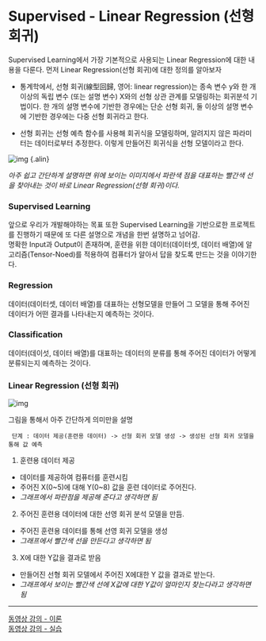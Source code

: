# Supervised - Linear Regression (선형 회귀)
Supervised Learning에서 가장 기본적으로 사용되는 Linear Regression에 대한 내용을 다룬다. 먼저 Linear Regression(선형 회귀)에 대한 정의를 알아보자
- 통계학에서, 선형 회귀(線型回歸, 영어: linear regression)는 종속 변수 y와 한 개 이상의 독립 변수 (또는 설명 변수) X와의 선형 상관 관계를 모델링하는 회귀분석 기법이다. 한 개의 설명 변수에 기반한 경우에는 단순 선형 회귀, 둘 이상의 설명 변수에 기반한 경우에는 다중 선형 회귀라고 한다.

- 선형 회귀는 선형 예측 함수를 사용해 회귀식을 모델링하며, 알려지지 않은 파라미터는 데이터로부터 추정한다. 이렇게 만들어진 회귀식을 선형 모델이라고 한다.

 ![img](https://github.com/yunseul-light/BeatMaker/blob/master/img/Linear%20Regressioin.jpg) {.alin}

 *아주 쉽고 간단하게 설명하면 위에 보이는 이미지에서 파란색 점을 대표하는 빨간색 선을 찾아내는 것이 바로 Linear Regression(선형 회귀)이다.*

### Supervised Learning
앞으로 우리가 개발해야하는 목표 또한 Supervised Learning을 기반으로한 프로젝트를 진행하기 때문에 또 다른 설명으로 개념을 한번 설명하고 넘어감.\
명확한 Input과 Output이 존재하며, 훈련을 위한 데이터(데이터셋, 데이터 배열)에 알고리즘(Tensor-Noed)를 적용하여 컴퓨터가 알아서 답을 찾도록 만드는 것을 이야기한다. 

### Regression 
데이터(데이터셋, 데이터 배열)를 대표하는 선형모델을 만들어 그 모델을 통해 주어진 데이터가 어떤 결과를 나타내는지 예측하는 것이다.

### Classification
데이터(데이섯, 데이터 배열)를 대표하는 데이터의 분류를 통해 주어진 데이터가 어떻게 분류되는지 예측하는 것이다.


###  Linear Regression (선형 회귀)

 ![img](https://github.com/yunseul-light/BeatMaker/blob/master/img/Linear%20Regressioin.jpg)

그림을 통해서 아주 간단하게 의미만을 설명
```
 단계 : 데이터 제공(훈련용 데이터) -> 선형 회귀 모델 생성 -> 생성된 선형 회귀 모델을 통해 값 예측
```
1. 훈련용 데이터 제공
 - 데이터를 제공하여 컴퓨터를 훈련시킴
 - 주어진 X(0\~5)에 대해 Y(0\~8) 값을 훈련 데이터로 주어진다.
 - *그래프에서 파란점을 제공해 준다고 생각하면 됨*
2. 주어진 훈련용 데이터에 대한 선영 회귀 분석 모델을 만듬.
 - 주어진 훈련용 데이터를 통해 선영 회귀 모델을 생성
 - *그래프에서 빨간색 선을 만든다고 생각하면 됨*
3. X에 대한 Y값을 결과로 받음
 - 만들어진 선형 회귀 모델에서 주어진 X에대한 Y 값을 결과로 받는다.
 - *그래프에서 보이는 빨간색 선에 X값에 대한 Y값이 얼마인지 찾는다라고 생각하면 됨*

------

[동영상 강의 - 이론](https://www.youtube.com/watch?v=Hax03rCn3UI&index=4&list=PLlMkM4tgfjnLSOjrEJN31gZATbcj_MpUm)\
[동영상 강의 - 실습](https://www.youtube.com/watch?v=mQGwjrStQgg&list=PLlMkM4tgfjnLSOjrEJN31gZATbcj_MpUm&index=5)

